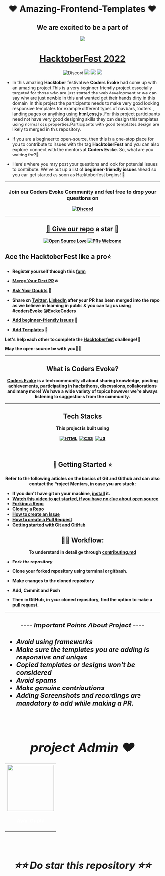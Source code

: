<h1 align='center'> ❤️ Amazing-Frontend-Templates ❤️  </h1>


<h2 align="center">We are excited to be a part of  </h2>

<p align="center">
    <a href="https://hacktoberfest.digitalocean.com/">
        <img src="download(2).png">
    </a>
</p>

<h1 align="center"> <a href="https://hacktoberfest.digitalocean.com">HacktoberFest 2022</a></h1>

<p align="center">
 <img alt="Discord" src="https://img.shields.io/discord/813774169799917568?label=Join%20Discord"> 
  <img src="https://img.shields.io/github/contributors/Coders-Evoke-Community/Amazing-Frontend_Templates?color=yellow&logo=Github&logoColor=yellow">
  
  <img src="https://img.shields.io/github/stars/Coders-Evoke-Community/Amazing-Frontend_Templates?color=%2354d747)](https://github.com/Coders-Evoke-Community/Amazing-Frontend_Templates" >
  <img src="https://img.shields.io/github/forks/Coders-Evoke-Community/Amazing-Frontend_Templates?color=red&logo=Github&logoColor=%2354d747)](https://github.com/Coders-Evoke-Community/Amazing-Frontend_Templates/network)" >
</p>

- In this amazing **Hacktober** festival we **Coders Evoke** had come up with an amazing project.This is a very beginner friendly project especially targeted for those who are just started the web development or we can say who are just newbie in this and wanted get their hands dirty in this domain. In this project the participants needs to make very good looking responsive templates for example different types of navbars, footers , landing pages or anything using **html,css,js** .For this project participants need not have very good designing skills they can  design this templates using normal css properties.Participants with good templates design are likely to merged in this repository.

- If you are a begineer to open-source, then this is a one-stop place for you to contribute to issues with the tag **HacktoberFest** and you can also explore, connect with the mentors at **Coders Evoke**. So, what are you waiting for?🎉

- Here's where you may post your questions and look for potential issues to contribute. We've put up a list of **beginner-friendly issues** ahead so you can get started as soon as Hacktoberfest begins! 🚀 

---

<h3 align="center"> <b>Join our Coders Evoke  Community and feel free to drop your questions on</h3>
<p align="center">
   <a href="https://discord.gg/XMuEPgCj6y ">
 <img alt="Discord" src="https://img.shields.io/badge/Discord-7289DA?style=for-the-badge&logo=discord&logoColor=white"> 
</p>

---
<div align="center">

## 💯 [Give our repo](https://github.com/Ayan-thecodeking/Amazing-Frontend-Templates.git) a star 🌟 


[![Open Source Love](https://badges.frapsoft.com/os/v2/open-source.svg?v=103)](https://github.com/Coders-Evoke-Community/Amazing-Frontend_Templates)
[![PRs Welcome](https://img.shields.io/badge/PRs-welcome-red.svg?style=flat&logo=git)](https://github.com/Coders-Evoke-Community/Amazing-Frontend_Templates) 

</div>

## Ace the HacktoberFest like a pro⭐

- Register yourself through this [form](https://forms.gle/B1gobSfzvtmXeo5bA)

- [Merge Your First PR](#your-first-pr) 🔥

- [Ask Your Doubts](https://discord.gg/FZusE7FH4q) 💬

- Share on [Twitter](https://twitter.com/EvokeCoders?s=09), [LinkedIn]( https://www.linkedin.com/in/coders-evoke-a26305213/) after your PR has been merged into the repo as we believe in learning in public & you can tag us using #codersEvoke @EvokeCoders


- [Add beginner-friendly issues]([#contributing](https://github.com/Coders-Evoke-Community/Amazing-Frontend_Templates/issues)) 🙏

- [Add Templates](https://github.com/Coders-Evoke-Community/Amazing-Frontend_Templates/tree/main/Templates) 📖

Let's help each other to complete the [Hacktoberfest](https://hacktoberfest.digitalocean.com/) challenge! 🚀 

May the open-source be with you🎉🎉

<div align='center'>

---

## What is Coders Evoke?
[Coders Evoke](https://discord.gg/FZusE7FH4q) is a tech community all about sharing knowledge, posting achievements, participating in hackathons, discussions,collaborations and many more! We have a wide variety of topics however we’re always listening to suggestions from the community.
</div>

---

<div align='center'>

## Tech Stacks
This project is built using<br/><br/>
[![HTML](https://img.shields.io/badge/html5%20-%23E34F26.svg?&style=for-the-badge&logo=html5&logoColor=white)](https://github.com/Coders-Evoke-Community/Amazing-Frontend_Templates/search?l=html)&nbsp;
[![CSS](https://img.shields.io/badge/css3%20-%231572B6.svg?&style=for-the-badge&logo=css3&logoColor=white)](https://github.com/Coders-Evoke-Community/Amazing-Frontend_Templates/search?l=css)&nbsp;
[![JS](https://img.shields.io/badge/javascript%20-%23323330.svg?&style=for-the-badge&logo=javascript&logoColor=%23F7DF1E)](https://github.com/Coders-Evoke-Community/Amazing-Frontend_Templates/search?l=javascript)

</div>
<br>


<div align='center'>

## 📌 Getting Started ⭐

Refer to the following articles on the basics of Git and Github and can also contact the Project Mentors, in case you are stuck:
</div>

- If you don't have git on your machine, [install](https://help.github.com/articles/set-up-git/) it.
- [Watch this video to get started, if you have no clue about open source](https://youtu.be/IJB27MQH2PI)
- [Forking a Repo](https://help.github.com/en/github/getting-started-with-github/fork-a-repo)
- [Cloning a Repo](https://docs.github.com/en/github/creating-cloning-and-archiving-repositories/cloning-a-repository-from-github/cloning-a-repository)
- [How to create an Issue](https://docs.github.com/en/issues/tracking-your-work-with-issues/creating-issues/creating-an-issue)
- [How to create a Pull Request](https://opensource.com/article/19/7/create-pull-request-github)
- [Getting started with Git and GitHub](https://towardsdatascience.com/getting-started-with-git-and-github-6fcd0f2d4ac6)

<div align='center'>
<h2>👨‍💻 Workflow:</h2>

<p4>To understand in detail go through <a href='https://github.com/Coders-Evoke-Community/Amazing-Frontend_Templates/blob/main/contributing.md'>contributing.md</a></p4>
</div>



- Fork the repository

- Clone your forked repository using terminal or gitbash.

- Make changes to the cloned repository

- Add, Commit and Push

- Then in GitHub, in your cloned repository, find the option to make a pull request. 

---

<h2 align='center'><b><i> ---- Important Points About Project ----<i></b><h2>

- Avoid using frameworks 
- Make sure the templates you are adding is responsive and unique 
- Copied templates or designs won't be considered 
- Avoid spams 
- Make genuine contributions 
 - Adding Screenshots and recordings are mandatory to add while making a PR.

</i>


<br>
<h1 align=center> project Admin ❤️ </h1>


  <div align="center">
<table>
<tr>

<td align="center"><a href="https://github.com/Ayan-thecodeking"><img src="https://avatars.githubusercontent.com/u/78692566?v=4" width=150px height=150px /></a></br> <h4 style="color:white;">Ayan Gupta</h4>

     
</tr>
</table>
<br>


</div>

<div align="center">

 ##  ⭐⭐ Do star this repository ⭐⭐
